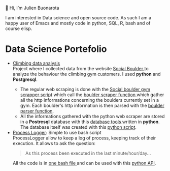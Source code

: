 👋 Hi, I’m Julien Buonarota 

  I am interested in Data science and open source code.
  As such I am a happy user of Emacs and mostly code in python, SQL, R, bash and of course elisp.
  
  
  # Data Science Portefolio
  <ul>
  
  <li> <a href="https://github.com/JulienBuonarota/Climbing_data">
	    Climbing data analysis <a> </li> Project where I collected
	    data from the website <a href="https://www.sboulder.com/">
	    Social Boulder </a> to analyze the behaviour the climbing gym
	    customers. I used <b>python</b> and <b>Postgresql</b>.
		<ul> 
		<li> 
		    The regular web scraping is done with
	        the <a
	        href="https://github.com/JulienBuonarota/Climbing_data/blob/master/script_social_boulder_gym_scraper.py">
	        Social boulder gym scrapper script</a> which call the <a
	        href="https://github.com/JulienBuonarota/Climbing_data/blob/master/tool_gym_scraper.py">
	        boulder scraper function </a> which gather all the http
	        informations concerning the boulders currently set in a
	        gym. Each boulder's http information is then parsed with the
	        <a
	        href="https://github.com/JulienBuonarota/Climbing_data/blob/master/tool_boulder_parser.py">
	        boulder parser function</a>.
		</li>
		<li>
		    All the informations gathered with the python web scraper are stored in a <b>Postresql</b>
	        database with this <a
	        href="https://github.com/JulienBuonarota/Climbing_data/blob/master/tool_DB.py">
	         database tools </a> written in <b>python</b>. The database itself was created with this <a href="https://github.com/JulienBuonarota/Climbing_data/blob/master/script_table_creation.py"> python script</a>. 
		 </li>
		 </ul>
		
  <li> <a href="https://github.com/JulienBuonarota/ProcessLogger">Process Logger</a>: Simple to use bash script</li>
        ProcessLogger allow to keep a log of process, keeping track of their execution.
        It allows to ask the question:
        <blockquote>
         As this process been executed in the last minute/hour/day...
         </blockquote>
		  
 All the code is in <a href="https://github.com/JulienBuonarota/ProcessLogger/blob/main/processLogger.sh"> one bash file </a> and can be used with this <a href="https://github.com/JulienBuonarota/ProcessLogger/blob/main/processLogger.py"> python API</a>.



</ul>


